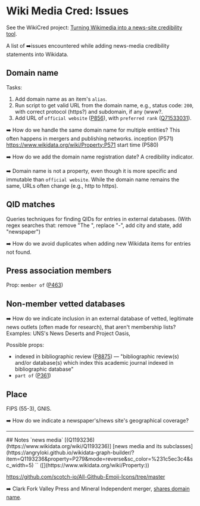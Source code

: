 # Wiki Media Cred: Issues
See the WikiCred project: [Turning Wikimedia into a news-site credibility tool](https://misinfocon.com/turning-wikimedia-into-a-news-site-credibility-tool-422dbf28fdec).

A list of :arrow_right:issues encountered while adding news-media credibility statements into Wikidata.

## Domain name
Tasks:
1. Add domain name as an item's `alias`.
1. Run script to get valid URL from the domain name, e.g., status code: `200`, with correct protocol (https?) and subdomain, if any (www?.
1. Add URL of `official website` ([P856](https://www.wikidata.org/wiki/Property:P856)), with `preferred rank` ([Q71533031](https://www.wikidata.org/wiki/Q71533031)).

:arrow_right: How do we handle the same domain name for multiple entities? This often happens in mergers and publishing networks.
  inception (P571) https://www.wikidata.org/wiki/Property:P571
  start time (P580)

:arrow_right: How do we add the domain name registration date? A credibility indicator.

:arrow_right: Domain name is not a property, even though it is more specific and immutable than `official website`. While the domain name remains the same, URLs often change (e.g., http to https).

## QID matches
Queries techniques for finding QIDs for entries in external databases. (With regex searches that: remove "The ", replace "-", add city and state, add "newspaper")

:arrow_right: How do we avoid duplicates when adding new Wikidata items for entries not found.

## Press association members
Prop: `member of` ([P463](https://www.wikidata.org/wiki/Property:P463))

## Non-member vetted databases
:arrow_right: How do we indicate inclusion in an external database of vetted, legitimate news outlets (often made for research), that aren't membership lists? Examples: UNS's News Deserts and Project Oasis, 

Possible props: 
* indexed in bibliographic review ([P8875](https://www.wikidata.org/wiki/Property:P8875)) — "bibliographic review(s) and/or database(s) which index this academic journal
indexed in bibliographic database"
* `part of` ([P361](https://www.wikidata.org/wiki/Property:P361))

## Place
FIPS (55-3), GNIS.

:arrow_right: How do we indicate a newspaper's/news site's geographical coverage?

<hr>
## Notes
`news media` [(Q1193236)(https://www.wikidata.org/wiki/Q1193236)]
[news media and its subclasses](https://angryloki.github.io/wikidata-graph-builder/?item=Q1193236&property=P279&mode=reverse&sc_color=%231c5ec3c4&sc_width=5)
`` ([](https://www.wikidata.org/wiki/Property:))

https://github.com/scotch-io/All-Github-Emoji-Icons/tree/master

:arrow_right: Clark Fork Valley Press	and Mineral Independent merger, [shares domain name](https://vp-mi.com/).
